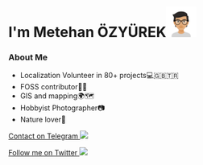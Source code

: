 # I'm Metehan ÖZYÜREK<img src="./E3CAEFB9-1BE5-486D-8744-9FBC4B685470.png" width="60px">

### About Me
- Localization Volunteer in 80+ projects💻🇬🇧🇹🇷 
- FOSS contributor🧑‍💻 
- GIS and mapping🌍🗺
- Hobbyist Photographer📷 
- Nature lover🌱

<a href="https://t.me/MetehanOzyurek">Contact on Telegram <img src="https://telegram.org/img/t_logo.png" width="20px"></a>

<a href="https://twitter.com/MetehanOzyurek">Follow me on Twitter <img src="https://abs.twimg.com/responsive-web/client-web/icon-svg.168b89d8.svg" width="20px"></a>

<!--
**MetehanOzyurek/MetehanOzyurek** is a ✨ _special_ ✨ repository because its `README.md` (this file) appears on your GitHub profile.

Here are some ideas to get you started:

- 🔭 I’m currently working on ...
- 🌱 I’m currently learning ...
- 👯 I’m looking to collaborate on ...
- 🤔 I’m looking for help with ...
- 💬 Ask me about ...
- 📫 How to reach me: ...
- 😄 Pronouns: ...
- ⚡ Fun fact: ...
-->
